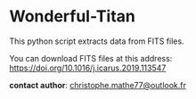 # Wonderful-Titan
This python script extracts data from FITS files.

You can download FITS files at this address: https://doi.org/10.1016/j.icarus.2019.113547


**contact author**: christophe.mathe77@outlook.fr
